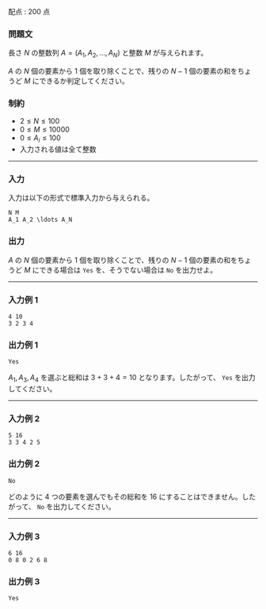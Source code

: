 配点 : $200$ 点

### 問題文

長さ $N$ の整数列 $A=(A_1,A_2,\ldots,A_N)$ と整数 $M$ が与えられます。

$A$ の $N$ 個の要素から $1$ 個を取り除くことで、残りの $N-1$ 個の要素の和をちょうど $M$ にできるか判定してください。

### 制約

  * $2\le N\le 100$
  * $0\le M\le 10000$
  * $0\le A_i\le 100$
  * 入力される値は全て整数



* * *

### 入力

入力は以下の形式で標準入力から与えられる。
    
    
    N M
    A_1 A_2 \ldots A_N

### 出力

$A$ の $N$ 個の要素から $1$ 個を取り除くことで、残りの $N-1$ 個の要素の和をちょうど $M$ にできる場合は `Yes` を、そうでない場合は `No` を出力せよ。

* * *

### 入力例 1
    
    
    4 10
    3 2 3 4

### 出力例 1
    
    
    Yes

$A_1,A_3,A_4$ を選ぶと総和は $3+3+4=10$ となります。したがって、 `Yes` を出力してください。

* * *

### 入力例 2
    
    
    5 16
    3 3 4 2 5

### 出力例 2
    
    
    No

どのように $4$ つの要素を選んでもその総和を $16$ にすることはできません。したがって、 `No` を出力してください。

* * *

### 入力例 3
    
    
    6 16
    0 8 0 2 6 8

### 出力例 3
    
    
    Yes
